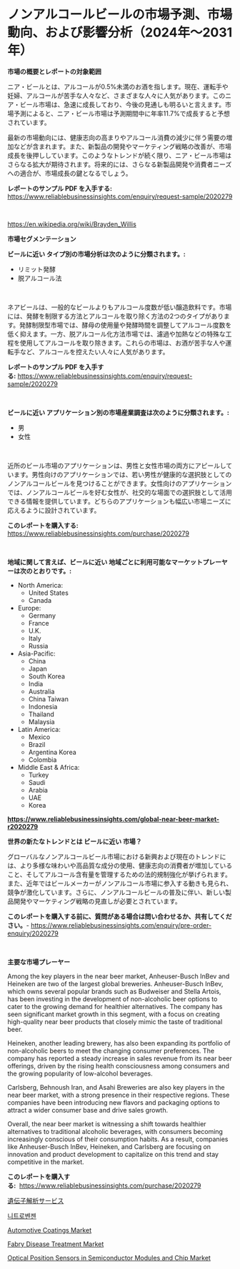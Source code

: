 <p><h1>ノンアルコールビールの市場予測、市場動向、および影響分析（2024年〜2031年）</h1></p><p><strong>市場の概要とレポートの対象範囲</strong></p>
<p><p>ニア・ビールとは、アルコールが0.5%未満のお酒を指します。現在、運転手や妊婦、アルコールが苦手な人々など、さまざまな人々に人気があります。このニア・ビール市場は、急速に成長しており、今後の見通しも明るいと言えます。市場予測によると、ニア・ビール市場は予測期間中に年率11.7%で成長すると予想されています。</p><p>最新の市場動向には、健康志向の高まりやアルコール消費の減少に伴う需要の増加などが含まれます。また、新製品の開発やマーケティング戦略の改善が、市場成長を後押ししています。このようなトレンドが続く限り、ニア・ビール市場はさらなる拡大が期待されます。将来的には、さらなる新製品開発や消費者ニーズへの適合が、市場成長の鍵となるでしょう。</p></p>
<p><strong>レポートのサンプル PDF を入手する:</strong> <a href="https://www.reliablebusinessinsights.com/enquiry/request-sample/2020279">https://www.reliablebusinessinsights.com/enquiry/request-sample/2020279</a></p>
<p>&nbsp;</p>
<p><a href="https://en.wikipedia.org/wiki/Brayden_Willis">https://en.wikipedia.org/wiki/Brayden_Willis</a></p>
<p><strong>市場セグメンテーション</strong></p>
<p><strong>ビールに近い タイプ別の市場分析は次のように分類されます。:</strong></p>
<p><ul><li>リミット発酵</li><li>脱アルコール法</li></ul></p>
<p>&nbsp;</p>
<p><p>ネアビールは、一般的なビールよりもアルコール度数が低い醸造飲料です。市場には、発酵を制限する方法とアルコールを取り除く方法の2つのタイプがあります。発酵制限型市場では、酵母の使用量や発酵時間を調整してアルコール度数を低く抑えます。一方、脱アルコール化方法市場では、濾過や加熱などの特殊な工程を使用してアルコールを取り除きます。これらの市場は、お酒が苦手な人や運転手など、アルコールを控えたい人々に人気があります。</p></p>
<p><strong>レポートのサンプル PDF を入手する:</strong>&nbsp;<a href="https://www.reliablebusinessinsights.com/enquiry/request-sample/2020279">https://www.reliablebusinessinsights.com/enquiry/request-sample/2020279</a></p>
<p>&nbsp;</p>
<p><strong> ビールに近い アプリケーション別の市場産業調査は次のように分類されます。:</strong></p>
<p><ul><li>男</li><li>女性</li></ul></p>
<p>&nbsp;</p>
<p><p>近所のビール市場のアプリケーションは、男性と女性市場の両方にアピールしています。男性向けのアプリケーションでは、若い男性が健康的な選択肢としてのノンアルコールビールを見つけることができます。女性向けのアプリケーションでは、ノンアルコールビールを好む女性が、社交的な場面での選択肢として活用できる情報を提供しています。どちらのアプリケーションも幅広い市場ニーズに応えるように設計されています。</p></p>
<p><strong>このレポートを購入する:</strong>&nbsp; <a href="https://www.reliablebusinessinsights.com/purchase/2020279">https://www.reliablebusinessinsights.com/purchase/2020279</a></p>
<p>&nbsp;</p>
<p><strong>地域に関して言えば、ビールに近い 地域ごとに利用可能なマーケットプレーヤーは次のとおりです。:</strong></p>
<p><ul>
    <li>
        North America:
        <ul>
            <li>United States</li>
            <li>Canada</li>
        </ul>
    </li>
    <li>
        Europe:
        <ul>
            <li>Germany</li>
            <li>France</li>
            <li>U.K.</li>
            <li>Italy</li>
            <li>Russia</li>
        </ul>
    </li>
    <li>
        Asia-Pacific:
        <ul>
            <li>China</li>
            <li>Japan</li>
            <li>South Korea</li>
            <li>India</li>
            <li>Australia</li>
            <li>China Taiwan</li>
            <li>Indonesia</li>
            <li>Thailand</li>
            <li>Malaysia</li>
        </ul>
    </li>
    <li>
        Latin America:
        <ul>
            <li>Mexico</li>
            <li>Brazil</li>
            <li>Argentina Korea</li>
            <li>Colombia</li>
        </ul>
    </li>
    <li>
        Middle East & Africa:
        <ul>
            <li>Turkey</li>
            <li>Saudi</li>
            <li>Arabia</li>
            <li>UAE</li>
            <li>Korea</li>
        </ul>
    </li>
    </ul></p>
<p><strong><a href="https://www.reliablebusinessinsights.com/global-near-beer-market-r2020279">https://www.reliablebusinessinsights.com/global-near-beer-market-r2020279</a></strong>&nbsp;</p>
<p><strong>世界の新たなトレンドとは ビールに近い 市場？</strong></p>
<p><p>グローバルなノンアルコールビール市場における新興および現在のトレンドには、より多様な味わいや高品質な成分の使用、健康志向の消費者が増加していること、そしてアルコール含有量を管理するための法的規制強化が挙げられます。また、近年ではビールメーカーがノンアルコール市場に参入する動きも見られ、競争が激化しています。さらに、ノンアルコールビールの普及に伴い、新しい製品開発やマーケティング戦略の見直しが必要とされています。</p></p>
<p><strong>このレポートを購入する前に、質問がある場合は問い合わせるか、共有してください。</strong>- <a href="https://www.reliablebusinessinsights.com/enquiry/pre-order-enquiry/2020279">https://www.reliablebusinessinsights.com/enquiry/pre-order-enquiry/2020279</a></p>
<p>&nbsp;</p>
<p><strong>主要な市場プレーヤー</strong></p>
<p><p>Among the key players in the near beer market, Anheuser-Busch InBev and Heineken are two of the largest global breweries. Anheuser-Busch InBev, which owns several popular brands such as Budweiser and Stella Artois, has been investing in the development of non-alcoholic beer options to cater to the growing demand for healthier alternatives. The company has seen significant market growth in this segment, with a focus on creating high-quality near beer products that closely mimic the taste of traditional beer.</p><p>Heineken, another leading brewery, has also been expanding its portfolio of non-alcoholic beers to meet the changing consumer preferences. The company has reported a steady increase in sales revenue from its near beer offerings, driven by the rising health consciousness among consumers and the growing popularity of low-alcohol beverages.</p><p>Carlsberg, Behnoush Iran, and Asahi Breweries are also key players in the near beer market, with a strong presence in their respective regions. These companies have been introducing new flavors and packaging options to attract a wider consumer base and drive sales growth.</p><p>Overall, the near beer market is witnessing a shift towards healthier alternatives to traditional alcoholic beverages, with consumers becoming increasingly conscious of their consumption habits. As a result, companies like Anheuser-Busch InBev, Heineken, and Carlsberg are focusing on innovation and product development to capitalize on this trend and stay competitive in the market.</p></p>
<p><strong>このレポートを購入する:</strong>&nbsp;&nbsp;<a href="https://www.reliablebusinessinsights.com/purchase/2020279">https://www.reliablebusinessinsights.com/purchase/2020279</a></p>
<p><p><a href="https://medium.com/@bonniehoppe1/%E3%82%B0%E3%83%AD%E3%83%BC%E3%83%90%E3%83%AB%E9%81%BA%E4%BC%9D%E5%AD%90%E8%A7%A3%E6%9E%90%E3%82%B5%E3%83%BC%E3%83%93%E3%82%B9%E5%B8%82%E5%A0%B4%E3%81%AE%E7%8A%B6%E6%B3%81-2024%E5%B9%B4-2031%E5%B9%B4-%E3%81%8A%E3%82%88%E3%81%B3%E5%9C%B0%E5%9F%9F-%E8%A3%BD%E5%93%81-%E3%82%A8%E3%83%B3%E3%83%89%E3%83%A6%E3%83%BC%E3%82%B9%E5%88%A5%E3%81%AE%E4%BA%88%E6%B8%AC-66f4fb4e48e1">遺伝子解析サービス</a></p><p><a href="https://medium.com/@cheddar67856/%EA%B8%80%EB%A1%9C%EB%B2%8C-%EB%8B%88%ED%8A%B8%EB%A1%9C%EB%B2%A4%EC%A0%A0-%EC%8B%9C%EC%9E%A5-%EA%B7%9C%EB%AA%A8-%EB%B0%8F-%EC%8B%9C%EC%9E%A5-%EB%8F%99%ED%96%A5-%EB%B6%84%EC%84%9D-%EC%A7%80%EC%97%AD%EB%B3%84-%EC%A0%84%EB%A7%9D-%EA%B2%BD%EC%9F%81-%EC%A0%84%EB%9E%B5-2024%EB%85%84%EB%B6%80%ED%84%B0-2031%EB%85%84%EA%B9%8C%EC%A7%80-%EC%98%88%EC%B8%A1%EB%90%9C-%EA%B8%B0%EA%B0%84%EC%97%90-%EB%8C%80%ED%95%9C-%EC%98%88%EC%B8%A1-292a2c13d97b">니트로벤젠</a></p><p><a href="https://issuu.com/reportprime-2/docs/automotive-coatings-market-size-2030.pptx">Automotive Coatings Market</a></p><p><a href="https://issuu.com/reportprime-2/docs/fabry-disease-treatment-market-size-2030.pptx">Fabry Disease Treatment Market</a></p><p><a href="https://github.com/nusratjahan12006/Market-Research-Report-List-1/blob/main/optical-position-sensors-in-semiconductor-modules-and-chip-market.md">Optical Position Sensors in Semiconductor Modules and Chip Market</a></p></p>
